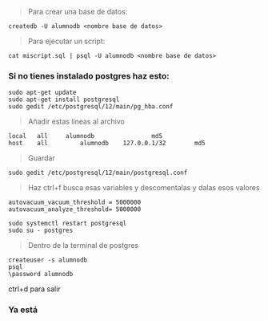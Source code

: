 > Para crear una base de datos:
```
createdb -U alumnodb <nombre base de datos>
```

> Para ejecutar un script:
```
cat miscript.sql | psql -U alumnodb <nombre base de datos>
```


### Si no tienes instalado postgres haz esto:

```
sudo apt-get update
sudo apt-get install postgresql
sudo gedit /etc/postgresql/12/main/pg_hba.conf
```

> Añadir estas líneas al archivo
```
local 	all		alumnodb 				md5
host 	all 		alumnodb 	127.0.0.1/32 		md5
```
> Guardar

```
sudo gedit /etc/postgresql/12/main/postgresql.conf
```
> Haz ctrl+f busca esas variables y descomentalas y dalas esos valores

```
autovacuum_vacuum_threshold = 5000000
autovacuum_analyze_threshold= 5000000
```
```
sudo systemctl restart postgresql
sudo su - postgres
```
> Dentro de la terminal de postgres
```
createuser -s alumnodb
psql
\password alumnodb
```
ctrl+d para salir

### Ya está

